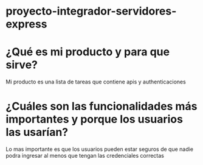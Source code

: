 # proyecto-integrador-servidores-express
# ¿Qué es mi producto y para que sirve?
Mi producto es una lista de tareas que contiene apis y authenticaciones
# ¿Cuáles son las funcionalidades más importantes y porque los usuarios las usarían?
Lo mas importante es que los usuarios pueden estar seguros de que nadie podra ingresar al menos que tengan las credenciales correctas
